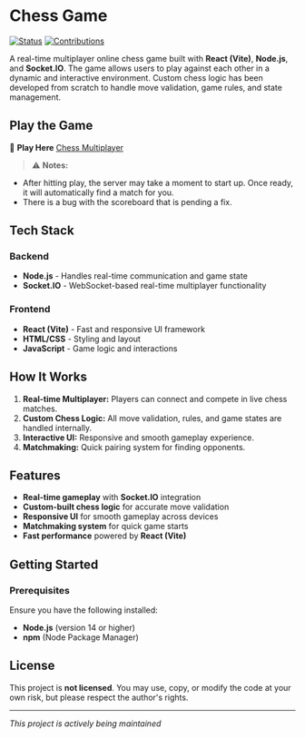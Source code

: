 # Chess Game

[![Status](https://img.shields.io/badge/Status-Active%20Development-orange)](https://github.com/darshgandhi/chess-multiplayer)
[![Contributions](https://img.shields.io/badge/Contributions-Welcome-brightgreen)](https://github.com/darshgandhi/chess-multiplayer)

A real-time multiplayer online chess game built with **React (Vite)**, **Node.js**, and **Socket.IO**. The game allows users to play against each other in a dynamic and interactive environment. Custom chess logic has been developed from scratch to handle move validation, game rules, and state management.

## Play the Game

🔗 **Play Here** [Chess Multiplayer](https://chess-multiplayer.pages.dev)

> ⚠️ **Notes:**
- After hitting play, the server may take a moment to start up. Once ready, it will automatically find a match for you.
- There is a bug with the scoreboard that is pending a fix.

## Tech Stack

### Backend
- **Node.js** - Handles real-time communication and game state
- **Socket.IO** - WebSocket-based real-time multiplayer functionality

### Frontend
- **React (Vite)** - Fast and responsive UI framework
- **HTML/CSS** - Styling and layout
- **JavaScript** - Game logic and interactions

## How It Works

1. **Real-time Multiplayer:** Players can connect and compete in live chess matches.
2. **Custom Chess Logic:** All move validation, rules, and game states are handled internally.
3. **Interactive UI:** Responsive and smooth gameplay experience.
4. **Matchmaking:** Quick pairing system for finding opponents.

## Features

- **Real-time gameplay** with **Socket.IO** integration
- **Custom-built chess logic** for accurate move validation
- **Responsive UI** for smooth gameplay across devices
- **Matchmaking system** for quick game starts
- **Fast performance** powered by **React (Vite)**

## Getting Started

### Prerequisites
Ensure you have the following installed:

- **Node.js** (version 14 or higher)
- **npm** (Node Package Manager)

## License

This project is **not licensed**. You may use, copy, or modify the code at your own risk, but please respect the author's rights.

---

*This project is actively being maintained*
